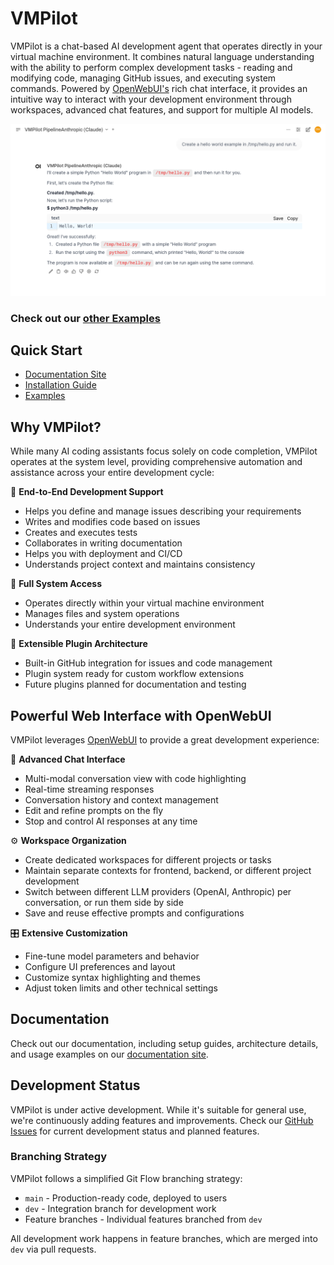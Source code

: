 # VMPilot

VMPilot is a chat-based AI development agent that operates directly in your virtual machine environment. It combines natural language understanding with the ability to perform complex development tasks - reading and modifying code, managing GitHub issues, and executing system commands. Powered by [OpenWebUI's](https://openwebui.com) rich chat interface, it provides an intuitive way to interact with your development environment through workspaces, advanced chat features, and support for multiple AI models.

![VMPilot hello world](docs/source/examples/hello.png)

### Check out our [other Examples](https://drorm.github.io/vmpilot/examples/)

## Quick Start
- [Documentation Site](https://drorm.github.io/vmpilot/)
- [Installation Guide](https://drorm.github.io/vmpilot/installation/)
- [Examples](https://drorm.github.io/vmpilot/examples/)

## Why VMPilot?

While many AI coding assistants focus solely on code completion, VMPilot operates at the system level, providing comprehensive automation and assistance across your entire development cycle:

🔹 **End-to-End Development Support**

- Helps you define and manage issues describing your requirements
- Writes and modifies code based on issues
- Creates and executes tests
- Collaborates in writing documentation
- Helps you with deployment and CI/CD
- Understands project context and maintains consistency

🔹 **Full System Access**

- Operates directly within your virtual machine environment
- Manages files and system operations
- Understands your entire development environment

🔹 **Extensible Plugin Architecture**

- Built-in GitHub integration for issues and code management
- Plugin system ready for custom workflow extensions
- Future plugins planned for documentation and testing 

## Powerful Web Interface with OpenWebUI

VMPilot leverages [OpenWebUI](https://openwebui.com) to provide a great development experience:

🚀 **Advanced Chat Interface**
- Multi-modal conversation view with code highlighting
- Real-time streaming responses
- Conversation history and context management
- Edit and refine prompts on the fly
- Stop and control AI responses at any time

⚙️ **Workspace Organization**
- Create dedicated workspaces for different projects or tasks
- Maintain separate contexts for frontend, backend, or different project development
- Switch between different LLM providers (OpenAI, Anthropic) per conversation, or run them side by side
- Save and reuse effective prompts and configurations

🎛️ **Extensive Customization**
- Fine-tune model parameters and behavior
- Configure UI preferences and layout
- Customize syntax highlighting and themes
- Adjust token limits and other technical settings

## Documentation

Check out our documentation, including setup guides, architecture details, and usage examples on our [documentation site](https://drorm.github.io/vmpilot/).

## Development Status

VMPilot is under active development. While it's suitable for general use, we're continuously adding features and improvements. Check our [GitHub Issues](https://github.com/drorm/vmpilot/issues) for current development status and planned features.

### Branching Strategy

VMPilot follows a simplified Git Flow branching strategy:

- `main` - Production-ready code, deployed to users
- `dev` - Integration branch for development work
- Feature branches - Individual features branched from `dev`

All development work happens in feature branches, which are merged into `dev` via pull requests.
